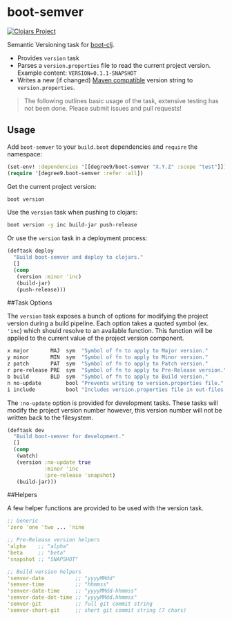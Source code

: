 # boot-semver

[![Clojars Project](https://img.shields.io/clojars/v/degree9/boot-semver.svg)](https://clojars.org/degree9/boot-semver)


Semantic Versioning task for [boot-clj][1].

* Provides `version` task
* Parses a `version.properties` file to read the current project version. Example content:
  `VERSION=0.1.1-SNAPSHOT`
* Writes a new (if changed) [Maven compatible][2] version string to `version.properties`.

> The following outlines basic usage of the task, extensive testing has not been done.
> Please submit issues and pull requests!

## Usage

Add `boot-semver` to your `build.boot` dependencies and `require` the namespace:

```clj
(set-env! :dependencies '[[degree9/boot-semver "X.Y.Z" :scope "test"]])
(require '[degree9.boot-semver :refer :all])
```

Get the current project version:

```bash
boot version
```

Use the `version` task when pushing to clojars:

```bash
boot version -y inc build-jar push-release
```

Or use the `version` task in a deployment process:

```clojure
(deftask deploy
  "Build boot-semver and deploy to clojars."
  []
  (comp
   (version :minor 'inc)
   (build-jar)
   (push-release)))
```

##Task Options

The `version` task exposes a bunch of options for modifying the project version during a build pipeline.
Each option takes a quoted symbol (ex. `'inc`) which should resolve to an available function. This function will be applied to the current value of the project version component.

```clojure
x major       MAJ  sym  "Symbol of fn to apply to Major version."
y minor       MIN  sym  "Symbol of fn to apply to Minor version."
z patch       PAT  sym  "Symbol of fn to apply to Patch version."
r pre-release PRE  sym  "Symbol of fn to apply to Pre-Release version."
b build       BLD  sym  "Symbol of fn to apply to Build version."
n no-update        bool "Prevents writing to version.properties file."
i include          bool "Includes version.properties file in out-files."
```

The `:no-update` option is provided for development tasks. These tasks will modify the project version number however, this version number will not be written back to the filesystem.

```clojure
(deftask dev
  "Build boot-semver for development."
  []
  (comp
   (watch)
   (version :no-update true
            :minor 'inc
            :pre-release 'snapshot)
   (build-jar)))
```

##Helpers

A few helper functions are provided to be used with the version task.

```clojure
;; Generic
'zero 'one 'two ... 'nine

;; Pre-Release version helpers
'alpha    ;; "alpha"
'beta     ;; "beta"
'snapshot ;; "SNAPSHOT"

;; Build version helpers
'semver-date          ;; "yyyyMMdd"
'semver-time          ;; "hhmmss"
'semver-date-time     ;; "yyyyMMdd-hhmmss"
'semver-date-dot-time ;; "yyyyMMdd.hhmmss"
'semver-git           ;; full git commit string
'semver-short-git     ;; short git commit string (7 chars)
```

[1]: https://github.com/boot-clj/boot
[2]: https://docs.oracle.com/middleware/1212/core/MAVEN/maven_version.htm
